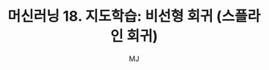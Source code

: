 ---
layout: post
title: "머신러닝 18. 지도학습: 비선형 회귀 (스플라인 회귀)"
author: "MJ"
categories: [science, statistical_method]
tags: [statistics, machinelearning, multicampus, bigdata_analysis_edu, GNT]
image: 
---